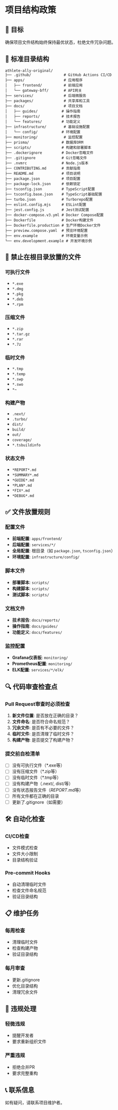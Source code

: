# 项目结构政策

## 🎯 目标
确保项目文件结构始终保持最优状态，杜绝文件冗杂问题。

## 📁 标准目录结构

```
athlete-ally-original/
├── .github/               # GitHub Actions CI/CD
├── apps/                  # 应用程序
│   ├── frontend/          # 前端应用
│   └── gateway-bff/       # API网关
├── services/              # 后端微服务
├── packages/              # 共享库和工具
├── docs/                  # 项目文档
│   ├── guides/           # 操作指南
│   ├── reports/          # 技术报告
│   └── features/         # 功能定义
├── infrastructure/        # 基础设施配置
│   └── config/           # 环境配置
├── monitoring/            # 监控配置
├── prisma/               # 数据库ORM
├── scripts/              # 构建和部署脚本
├── .dockerignore         # Docker忽略文件
├── .gitignore            # Git忽略文件
├── .nvmrc                # Node.js版本
├── CONTRIBUTING.md       # 贡献指南
├── README.md             # 项目说明
├── package.json          # 项目配置
├── package-lock.json     # 依赖锁定
├── tsconfig.json         # TypeScript配置
├── tsconfig.base.json    # TypeScript基础配置
├── turbo.json            # Turborepo配置
├── eslint.config.mjs     # ESLint配置
├── jest.config.js        # Jest测试配置
├── docker-compose.v3.yml # Docker Compose配置
├── Dockerfile            # Docker构建文件
├── Dockerfile.production # 生产环境Docker文件
├── preview.compose.yaml  # 预览环境配置
├── env.example           # 环境变量示例
└── env.development.example # 开发环境示例
```

## 🚫 禁止在根目录放置的文件

### 可执行文件
- `*.exe`
- `*.dmg`
- `*.pkg`
- `*.deb`
- `*.rpm`

### 压缩文件
- `*.zip`
- `*.tar.gz`
- `*.rar`
- `*.7z`

### 临时文件
- `*.tmp`
- `*.temp`
- `*.swp`
- `*.swo`
- `*~`

### 构建产物
- `.next/`
- `.turbo/`
- `dist/`
- `build/`
- `out/`
- `coverage/`
- `*.tsbuildinfo`

### 状态文件
- `*REPORT*.md`
- `*SUMMARY*.md`
- `*GUIDE*.md`
- `*PLAN*.md`
- `*FIX*.md`
- `*DEBUG*.md`

## ✅ 文件放置规则

### 配置文件
- **前端配置**: `apps/frontend/`
- **后端配置**: `services/*/`
- **全局配置**: 根目录（如 `package.json`, `tsconfig.json`）
- **环境配置**: `infrastructure/config/`

### 脚本文件
- **部署脚本**: `scripts/`
- **构建脚本**: `scripts/`
- **测试脚本**: `scripts/`

### 文档文件
- **技术报告**: `docs/reports/`
- **操作指南**: `docs/guides/`
- **功能定义**: `docs/features/`

### 监控配置
- **Grafana仪表板**: `monitoring/`
- **Prometheus配置**: `monitoring/`
- **ELK配置**: `services/*/elk/`

## 🔍 代码审查检查点

### Pull Request审查时必须检查
1. **新文件位置**: 是否放在正确的目录？
2. **文件命名**: 是否符合命名规范？
3. **冗余文件**: 是否有不必要的文件？
4. **临时文件**: 是否清理了临时文件？
5. **构建产物**: 是否提交了构建产物？

### 提交前自检清单
- [ ] 没有可执行文件（*.exe等）
- [ ] 没有压缩文件（*.zip等）
- [ ] 没有临时文件（*.tmp等）
- [ ] 没有构建产物（.next/, dist/等）
- [ ] 没有状态报告文件（*REPORT*.md等）
- [ ] 所有文件都在正确的目录
- [ ] 更新了.gitignore（如需要）

## 🛠️ 自动化检查

### CI/CD检查
- 文件模式检查
- 文件大小限制
- 目录结构验证

### Pre-commit Hooks
- 自动清理临时文件
- 检查文件命名规范
- 验证目录结构

## 📋 维护任务

### 每周检查
- 清理临时文件
- 检查构建产物
- 验证目录结构

### 每月审查
- 更新.gitignore
- 优化目录结构
- 清理冗余文件

## 🚨 违规处理

### 轻微违规
- 提醒开发者
- 要求重新组织文件

### 严重违规
- 拒绝合并PR
- 要求完整重构

## 📞 联系信息

如有疑问，请联系项目维护者。
